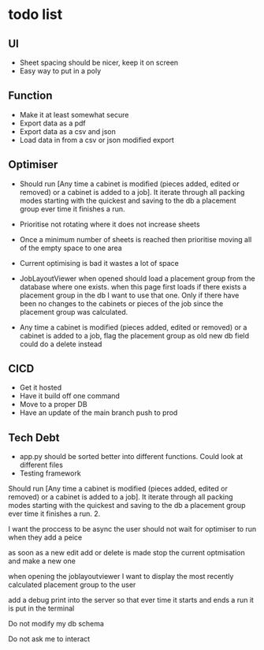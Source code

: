 # todo list

## UI

- Sheet spacing should be nicer, keep it on screen
- Easy way to put in a poly

## Function

- Make it at least somewhat secure
- Export data as a pdf
- Export data as a csv and json
- Load data in from a csv or json modified export

## Optimiser

- Should run [Any time a cabinet is modified (pieces added, edited or removed) or a cabinet is added to a job]. It iterate through all packing modes starting with the quickest and saving to the db a placement group ever time it finishes a run.
- Prioritise not rotating where it does not increase sheets
- Once a minimum number of sheets is reached then prioritise moving all of the empty space to one area
- Current optimising is bad it wastes a lot of space

- JobLayoutViewer when opened should load a placement group from the database where one exists.
when this page first loads if there exists a placement group in the db I want to use that one. Only if there have been no changes to the cabinets or pieces of the job since the placement group was calculated.
- Any time a cabinet is modified (pieces added, edited or removed) or a cabinet is added to a job, flag the placement group as old new db field
could do a delete instead

## CICD

- Get it hosted
- Have it build off one command
- Move to a proper DB
- Have an update of the main branch push to prod

## Tech Debt

- app.py should be sorted better into different functions. Could look at different files
- Testing framework




Should run [Any time a cabinet is modified (pieces added, edited or removed) or a cabinet is added to a job]. It iterate through all packing modes starting with the quickest and saving to the db a placement group ever time it finishes a run.
2.

I want the proccess to be async the user should not wait for optimiser to run when they add a peice

as soon as a new edit add or delete is made stop the current optmisation and make a new one

when opening the joblayoutviewer I want to display the most recently calculated placement group to the user

add a debug print into the server so that ever time it starts and ends a run it is put in the terminal

Do not modify my db schema

Do not ask me to interact